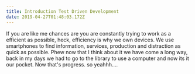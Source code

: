 ```yaml
---
title: Introduction Test Driven Development
date: 2019-04-27T01:48:03.172Z
---
```

If you are like me chances are you are constantly trying to work as a efficient as possible, heck, efficiency is why we own devices. We use smartphones to find information, services, production and distraction as quick as possible. Phew now that I think about it we have come a long way, back in my days we had to go to the library to use a computer and now its it our pocket. Now that's progress. so yeahhh....
